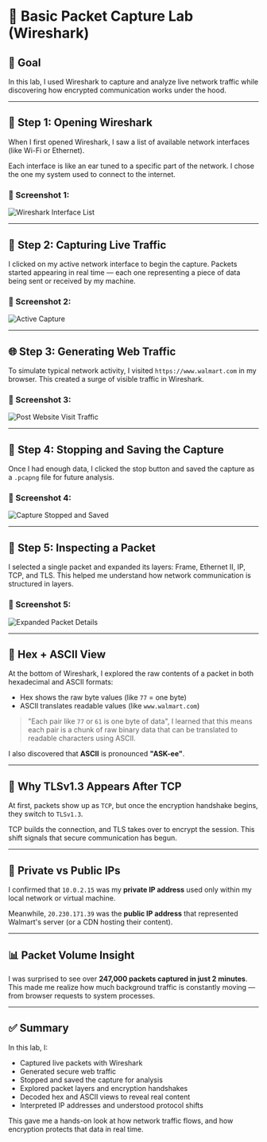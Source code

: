 # 🧪 Basic Packet Capture Lab (Wireshark)

## 🎯 Goal
In this lab, I used Wireshark to capture and analyze live network traffic while discovering how encrypted communication works under the hood.

---

## 🧭 Step 1: Opening Wireshark

When I first opened Wireshark, I saw a list of available network interfaces (like Wi-Fi or Ethernet).

Each interface is like an ear tuned to a specific part of the network. I chose the one my system used to connect to the internet.

### 📸 Screenshot 1:
![Wireshark Interface List](./1-wireshark-interface-list.png)

---

## 🚦 Step 2: Capturing Live Traffic

I clicked on my active network interface to begin the capture. Packets started appearing in real time — each one representing a piece of data being sent or received by my machine.

### 📸 Screenshot 2:
![Active Capture](./2-active-capture.png)

---

## 🌐 Step 3: Generating Web Traffic

To simulate typical network activity, I visited `https://www.walmart.com` in my browser. This created a surge of visible traffic in Wireshark.

### 📸 Screenshot 3:
![Post Website Visit Traffic](./3-post-website-traffic.png)

---

## 🛑 Step 4: Stopping and Saving the Capture

Once I had enough data, I clicked the stop button and saved the capture as a `.pcapng` file for future analysis.

### 📸 Screenshot 4:
![Capture Stopped and Saved](./4-capture-stopped-and-saved.png)

---

## 🧠 Step 5: Inspecting a Packet

I selected a single packet and expanded its layers: Frame, Ethernet II, IP, TCP, and TLS. This helped me understand how network communication is structured in layers.

### 📸 Screenshot 5:
![Expanded Packet Details](./5-expanded-packet-details.png)

---

## 🧾 Hex + ASCII View

At the bottom of Wireshark, I explored the raw contents of a packet in both hexadecimal and ASCII formats:
- Hex shows the raw byte values (like `77` = one byte)
- ASCII translates readable values (like `www.walmart.com`)

> "Each pair like `77` or `61` is one byte of data", I learned that this means each pair is a chunk of raw binary data that can be translated to readable characters using ASCII.

I also discovered that **ASCII** is pronounced **"ASK-ee"**.

---

## 🔐 Why TLSv1.3 Appears After TCP

At first, packets show up as `TCP`, but once the encryption handshake begins, they switch to `TLSv1.3`. 

TCP builds the connection, and TLS takes over to encrypt the session. This shift signals that secure communication has begun.

---

## 📍 Private vs Public IPs

I confirmed that `10.0.2.15` was my **private IP address** used only within my local network or virtual machine. 

Meanwhile, `20.230.171.39` was the **public IP address** that represented Walmart's server (or a CDN hosting their content).

---

## 📊 Packet Volume Insight

I was surprised to see over **247,000 packets captured in just 2 minutes**. This made me realize how much background traffic is constantly moving — from browser requests to system processes.

---

## ✅ Summary

In this lab, I:
- Captured live packets with Wireshark
- Generated secure web traffic
- Stopped and saved the capture for analysis
- Explored packet layers and encryption handshakes
- Decoded hex and ASCII views to reveal real content
- Interpreted IP addresses and understood protocol shifts

This gave me a hands-on look at how network traffic flows, and how encryption protects that data in real time.
